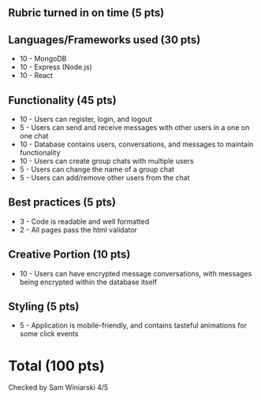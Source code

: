 ## Rubric turned in on time (5 pts)

## Languages/Frameworks used (30 pts)
* 10 - MongoDB 
* 10 - Express (Node.js) 
* 10 - React
 
## Functionality (45 pts)
* 10 - Users can register, login, and logout
* 5 - Users can send and receive messages with other users in a one on one chat
* 10 - Database contains users, conversations, and messages to maintain functionality
* 10 - Users can create group chats with multiple users
* 5 - Users can change the name of a group chat
* 5 - Users can add/remove other users from the chat

## Best practices (5 pts)
* 3 - Code is readable and well formatted
* 2 - All pages pass the html validator

## Creative Portion (10 pts)
* 10 - Users can have encrypted message conversations, with messages being encrypted within the database itself

## Styling (5 pts)
* 5 - Application is mobile-friendly, and contains tasteful animations for some click events

# Total (100 pts)

Checked by Sam Winiarski 4/5
